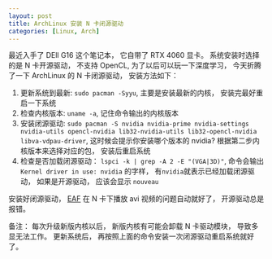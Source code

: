 ```yaml
---
layout: post
title: ArchLinux 安装 N 卡闭源驱动
categories: [Linux, Arch]
---
```


最近入手了 DEll G16 这个笔记本， 它自带了 RTX 4060 显卡。 系统安装时选择的是 N 卡开源驱动， 不支持 OpenCL, 为了以后可以玩一下深度学习， 今天折腾了一下 ArchLinux 的 N 卡闭源驱动， 安装方法如下：

1. 更新系统到最新: ```sudo pacman -Syyu```, 主要是安装最新的内核， 安装完最好重启一下系统
2. 检查内核版本: ```uname -a```, 记住命令输出的内核版本
3. 安装闭源驱动: ```sudo pacman -S nvidia nvidia-prime nvidia-settings nvidia-utils opencl-nvidia lib32-nvidia-utils lib32-opencl-nvidia libva-vdpau-driver```, 这时候会提示你安装哪个版本的 nvidia? 根据第二步内核版本来选择对应的包， 安装后重启系统
4. 检查是否加载闭源驱动： ```lspci -k | grep -A 2 -E "(VGA|3D)"```, 命令会输出 ```Kernel driver in use: nvidia``` 的字样， 有```nvidia```就表示已经加载闭源驱动， 如果是开源驱动， 应该会显示 ```nouveau```

安装好闭源驱动， [EAF](https://github.com/emacs-eaf/emacs-application-framework) 在 N 卡下播放 avi 视频的问题自动就好了， 开源驱动总是报错。

备注： 每次升级新版内核以后， 新版内核有可能会卸载 N 卡驱动模块， 导致多显无法工作。 更新系统后， 再按照上面的命令安装一次闭源驱动重启系统就好了。 
